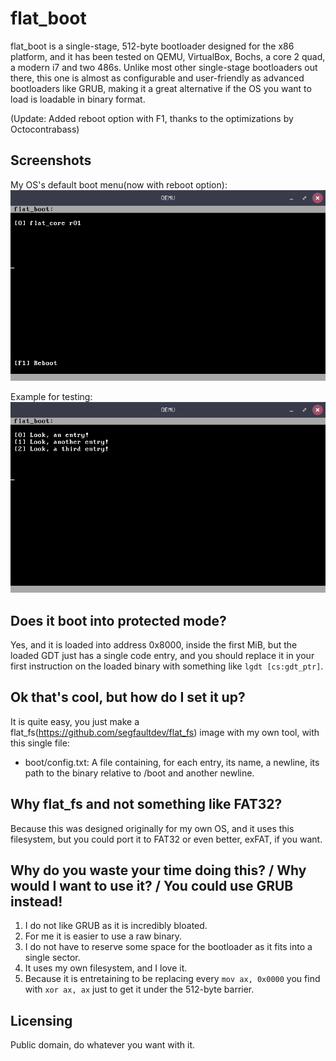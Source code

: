 # flat_boot
flat_boot is a single-stage, 512-byte bootloader designed for the x86 platform, and it has been tested on QEMU, VirtualBox, Bochs, a core 2 quad, a modern i7 and two 486s. Unlike most other single-stage bootloaders out there, this one is almost as configurable and user-friendly as advanced bootloaders like GRUB, making it a great alternative if the OS you want to load is loadable in binary format.

(Update: Added reboot option with F1, thanks to the optimizations by Octocontrabass)

## Screenshots

My OS's default boot menu(now with reboot option):<br>
![](https://github.com/segfaultdev/flat_boot/raw/main/photo3.png)

Example for testing:<br>
![](https://github.com/segfaultdev/flat_boot/raw/main/photo2.png)

## Does it boot into protected mode?
Yes, and it is loaded into address 0x8000, inside the first MiB, but the loaded GDT just has a single code entry, and you should replace it in your first instruction on the loaded binary with something like ```lgdt [cs:gdt_ptr]```.

## Ok that's cool, but how do I set it up?
It is quite easy, you just make a flat_fs(https://github.com/segfaultdev/flat_fs) image with my own tool, with this single file:
- boot/config.txt: A file containing, for each entry, its name, a newline, its path to the binary relative to /boot and another newline.

## Why flat_fs and not something like FAT32?
Because this was designed originally for my own OS, and it uses this filesystem, but you could port it to FAT32 or even better, exFAT, if you want.

## Why do you waste your time doing this? / Why would I want to use it? / You could use GRUB instead!
1. I do not like GRUB as it is incredibly bloated.
2. For me it is easier to use a raw binary.
3. I do not have to reserve some space for the bootloader as it fits into a single sector.
4. It uses my own filesystem, and I love it.
5. Because it is entretaining to be replacing every ```mov ax, 0x0000``` you find with ```xor ax, ax``` just to get it under the 512-byte barrier.

## Licensing
Public domain, do whatever you want with it.
